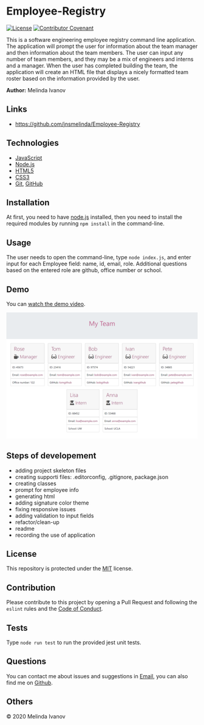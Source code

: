 # Employee-Registry

[![License](https://img.shields.io/static/v1?label=License&message=MIT&color=green)](https://choosealicense.com/licenses/mit/)
[![Contributor Covenant](https://img.shields.io/badge/Contributor%20Covenant-v2.0%20adopted-ff69b4.svg)](https://www.contributor-covenant.org/version/2/0/code_of_conduct/)

This is a software engineering employee registry command line application. The application will prompt the user for information about the team manager and then information about the team members. The user can input any number of team members, and they may be a mix of engineers and interns and a manager. When the user has completed building the team, the application will create an HTML file that displays a nicely formatted team roster based on the information provided by the user.

**Author:** Melinda Ivanov

## Links
- https://github.com/jnsmelinda/Employee-Registry

## Technologies
- [JavaScript](https://www.javascript.com)
- [Node.js](https://nodejs.org/en/)
- [HTML5](https://en.wikipedia.org/wiki/HTML5)
- [CSS3](https://en.wikipedia.org/wiki/Cascading_Style_Sheets)
- [Git](https://git-scm.com/), [GitHub](https://github.com)

## Installation
At first, you need to have [node.js](https://nodejs.org/) installed, then you need to install the required modules by running `npm install` in the command-line.

## Usage
The user needs to open the command-line, type `node index.js`, and enter input for each Employee field: name, id, email, role. Additional questions based on the entered role are github, office number or school.

## Demo
You can [watch the demo video](https://www.youtube.com/watch?v=nw7_on4DQ5Y).

![demo-image](/demo.png)

## Steps of developement
- adding project skeleton files
- creating supporti files: .editorconfig, .gitignore, package.json
- creating classes
- prompt for employee info
- generating html
- adding signature color theme
- fixing responsive issues
- adding validation to input fields
- refactor/clean-up
- readme
- recording the use of application

## License
This repository is protected under the [MIT](https://choosealicense.com/licenses/mit/) license.

## Contribution
Please contribute to this project by opening a Pull Request and following the `eslint` rules and the [Code of Conduct](https://www.contributor-covenant.org/version/2/0/code_of_conduct/).

## Tests
Type `node run test` to run the provided jest unit tests.

## Questions
You can contact me about issues and suggestions in [Email](mailto:jns.melinda@gmail.com), you can also find me on [Github](https://github.com/jnsmelinda).

## Others
© 2020 Melinda Ivanov
